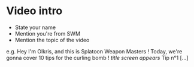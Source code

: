 
# Video intro

- State your name
- Mention you're from SWM
- Mention the topic of the video

e.g.
Hey I'm Olkris, and this is Splatoon Weapon Masters !
Today, we're gonna cover 10 tips for the curling bomb !
*title screen appears*
Tip n°1 […] 

